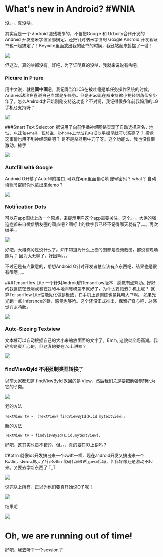 # What's new in Android? #WNIA

没。。。真没啥。

其实我是一个 Android 脑残粉来的，不但把Google 和 Udacity合作开发的 Android 开发纳米学位全部搞定，还把针对纳米学位的 Google Android 开发者证书也一起搞定了！Keynote里面放出我的证书的时候，我还站起来摇摆了一番！

![](udacity.jpg)

但这次，真的啥都没有。好吧，为了证明真的没啥，我就来说说有啥吧。

### Picture in Piture
用中文说，就是**画中画**吧。我记得当年iOS在被吐槽是单任务操作系统的时候，Android沾沾自喜说自己当然是多任务。但是iPad现在都支持缩小视频到角落多少年了，怎么Android才开始刚刚支持这功能？不对啊，我记得很多年前我妈用的LG手机也支持呀？

![](picinpic.png)

###Smart Text Selection
据说用了向前传播神经网络实现了自动选择店名，地址，电话和email，我想说，iphone上地址和电话似乎很早就可以高亮了？ 感觉这事情也用不到神经网络吧？ 是不是杀鸡用牛刀了呀。这个功能么，我也没有很激动。摊手

![](smartselect.png)

### Autofill with Google
Android O开放了Autofill的接口, 可以在app里面自动填 账号密码？ what？ 自动填账号密码你也拿出来demo？

![](autofill.png)

### Notification Dots
可以在app图标上放一个原点，来提示用户这个app需要关注。这个。。。大家的强迫症都来自微信朋友圈的圆点吧？图标上的数字我已经不记得哪天就有了。。。再次摊手。。

![](dots.png)

好吧，大概真的是没什么了。知不知道为什么上面的图都是视频截图，都没有现场照片？ 因为太无聊了，好困啊。。。

不过还是有点歉意的，想想Android O针对开发者总应该有点东西吧，结果也是很有限啊。。。

###Tensorflow Lite
一个针对Android的Tensorflow版本，感觉有点鸡肋。好好的我直接在云端或者在我的本地训练模型不就好了，为什么要跑去手机上呢？ 就算Tensorflow Lite性能优化做到极致，在手机上跑训练也是耗电大户啊。 如果光光跑一点 Inference的话，感觉也够呛。这个还没正式推出，保留好奇心吧，总感觉有点鸡肋。

![](tensorflowlite.jpg)

### Auto-Sizeing Textview
文本框可以自动根据自己的大小来缩放里面的文字了。Emm, 这貌似全场高潮。我确实是蛮开心的，但这真的要在i/o上讲嘛？

![](textview.jpg)

### findViewById 不用强制类型转换了
以前大家都知道 findViewById 返回的是 View，然后我们总是要把他强制转化为它的子类。

![](findviewbyid.jpg)

老的方法

```
TextView tv = （TextView）findViewById(R.id.mytextview); 
```

新的方法

```
TextView tv = findViewById(R.id.mytextview); 
```

好吧，这其实也蛮不错的，但。。。真的要在IO上讲吗？

#Kotlin
就像ios开发搞出来一个swift一样，现在android开发又搞出来一个Kotlin，demo演示了1行Kotlin 代码代替89行java代码，但我好像还是激动不起来。又要去学新东西了 T_T

![](kotlin.jpg)

说完以上所有，正以为他们要真开始说O了呢！

![](o.jpg)

结果呢

![](notime.jpg)

# Oh, we are running out of time!
好吧，我去听下一个session了！
